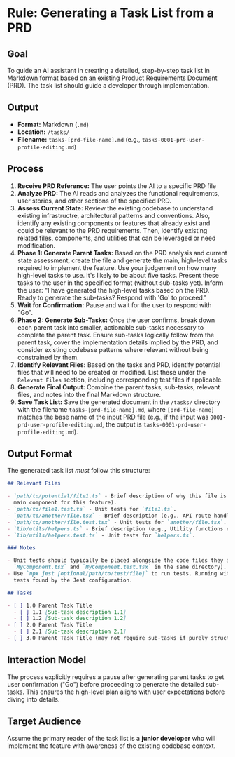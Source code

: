 # Rule: Generating a Task List from a PRD

## Goal

To guide an AI assistant in creating a detailed, step-by-step task list in Markdown format based on
an existing Product Requirements Document (PRD). The task list should guide a developer through
implementation.

## Output

- **Format:** Markdown (`.md`)
- **Location:** `/tasks/`
- **Filename:** `tasks-[prd-file-name].md` (e.g., `tasks-0001-prd-user-profile-editing.md`)

## Process

1.  **Receive PRD Reference:** The user points the AI to a specific PRD file
2.  **Analyze PRD:** The AI reads and analyzes the functional requirements, user stories, and other
    sections of the specified PRD.
3.  **Assess Current State:** Review the existing codebase to understand existing infrastructre,
    architectural patterns and conventions. Also, identify any existing components or features that
    already exist and could be relevant to the PRD requirements. Then, identify existing related
    files, components, and utilities that can be leveraged or need modification.
4.  **Phase 1: Generate Parent Tasks:** Based on the PRD analysis and current state assessment,
    create the file and generate the main, high-level tasks required to implement the feature. Use
    your judgement on how many high-level tasks to use. It's likely to be about five tasks. Present
    these tasks to the user in the specified format (without sub-tasks yet). Inform the user: "I
    have generated the high-level tasks based on the PRD. Ready to generate the sub-tasks? Respond
    with 'Go' to proceed."
5.  **Wait for Confirmation:** Pause and wait for the user to respond with "Go".
6.  **Phase 2: Generate Sub-Tasks:** Once the user confirms, break down each parent task into
    smaller, actionable sub-tasks necessary to complete the parent task. Ensure sub-tasks logically
    follow from the parent task, cover the implementation details implied by the PRD, and consider
    existing codebase patterns where relevant without being constrained by them.
7.  **Identify Relevant Files:** Based on the tasks and PRD, identify potential files that will need
    to be created or modified. List these under the `Relevant Files` section, including
    corresponding test files if applicable.
8.  **Generate Final Output:** Combine the parent tasks, sub-tasks, relevant files, and notes into
    the final Markdown structure.
9.  **Save Task List:** Save the generated document in the `/tasks/` directory with the filename
    `tasks-[prd-file-name].md`, where `[prd-file-name]` matches the base name of the input PRD file
    (e.g., if the input was `0001-prd-user-profile-editing.md`, the output is
    `tasks-0001-prd-user-profile-editing.md`).

## Output Format

The generated task list _must_ follow this structure:

```markdown
## Relevant Files

- `path/to/potential/file1.ts` - Brief description of why this file is relevant (e.g., Contains the
  main component for this feature).
- `path/to/file1.test.ts` - Unit tests for `file1.ts`.
- `path/to/another/file.tsx` - Brief description (e.g., API route handler for data submission).
- `path/to/another/file.test.tsx` - Unit tests for `another/file.tsx`.
- `lib/utils/helpers.ts` - Brief description (e.g., Utility functions needed for calculations).
- `lib/utils/helpers.test.ts` - Unit tests for `helpers.ts`.

### Notes

- Unit tests should typically be placed alongside the code files they are testing (e.g.,
  `MyComponent.tsx` and `MyComponent.test.tsx` in the same directory).
- Use `npx jest [optional/path/to/test/file]` to run tests. Running without a path executes all
  tests found by the Jest configuration.

## Tasks

- [ ] 1.0 Parent Task Title
  - [ ] 1.1 [Sub-task description 1.1]
  - [ ] 1.2 [Sub-task description 1.2]
- [ ] 2.0 Parent Task Title
  - [ ] 2.1 [Sub-task description 2.1]
- [ ] 3.0 Parent Task Title (may not require sub-tasks if purely structural or configuration)
```

## Interaction Model

The process explicitly requires a pause after generating parent tasks to get user confirmation
("Go") before proceeding to generate the detailed sub-tasks. This ensures the high-level plan aligns
with user expectations before diving into details.

## Target Audience

Assume the primary reader of the task list is a **junior developer** who will implement the feature
with awareness of the existing codebase context.

